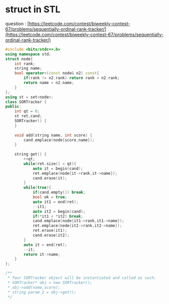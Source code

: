 # struct in STL

question : [https://leetcode.com/contest/biweekly-contest-67/problems/sequentially-ordinal-rank-tracker/](https://leetcode.com/contest/biweekly-contest-67/problems/sequentially-ordinal-rank-tracker/)

```cpp
#include <bits/stdc++.h>
using namespace std;
struct node{
    int rank;
    string name;
    bool operator<(const node& n2) const{
        if(rank != n2.rank) return rank > n2.rank;
        return name < n2.name;
    }
};
using st = set<node>;
class SORTracker {
public:
    int qt = 0;
    st ret,cand;
    SORTracker() {
    }
    
    void add(string name, int score) {
        cand.emplace(node{score,name});
    }
    
    string get() {
        ++qt;
        while(ret.size() < qt){
            auto it = begin(cand);
            ret.emplace(node{it->rank,it->name});
            cand.erase(it);
        }
        while(true){
            if(cand.empty()) break;
            bool ok = true;
            auto it1 = end(ret);
            --it1;
            auto it2 = begin(cand);
            if(*it1 < *it2) break;
            cand.emplace(node{it1->rank,it1->name});
            ret.emplace(node{it2->rank,it2->name});
            ret.erase(it1);
            cand.erase(it2);
        }
        auto it = end(ret);
        --it;
        return it->name;
    }
};

/**
 * Your SORTracker object will be instantiated and called as such:
 * SORTracker* obj = new SORTracker();
 * obj->add(name,score);
 * string param_2 = obj->get();
 */
```
